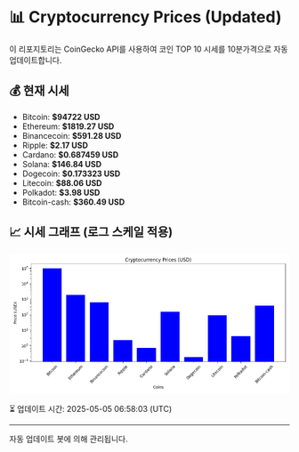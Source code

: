 
# 📊 Cryptocurrency Prices (Updated)

이 리포지토리는 CoinGecko API를 사용하여 코인 TOP 10 시세를 10분가격으로 자동 업데이트합니다.

## 💰 현재 시세
- Bitcoin: **$94722 USD**
- Ethereum: **$1819.27 USD**
- Binancecoin: **$591.28 USD**
- Ripple: **$2.17 USD**
- Cardano: **$0.687459 USD**
- Solana: **$146.84 USD**
- Dogecoin: **$0.173323 USD**
- Litecoin: **$88.06 USD**
- Polkadot: **$3.98 USD**
- Bitcoin-cash: **$360.49 USD**

## 📈 시세 그래프 (로그 스케일 적용)
![Crypto Prices](crypto_prices.png)

⏳ 업데이트 시간: 2025-05-05 06:58:03 (UTC)

---
자동 업데이트 봇에 의해 관리됩니다.
